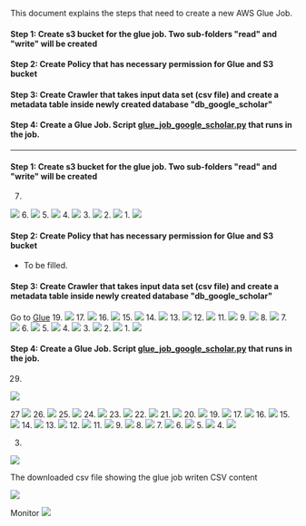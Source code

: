 This document explains the steps that need to create a new AWS Glue Job.

#### Step 1: Create s3 bucket for the glue job. Two sub-folders "read" and "write" will be created
#### Step 2: Create Policy that has necessary permission for Glue and S3 bucket
#### Step 3: Create Crawler that takes input data set (csv file) and create a metadata table inside newly created database "db_google_scholar"
#### Step 4: Create a Glue Job. Script [glue_job_google_scholar.py](./glue_job_google_scholar.py) that runs in the job.

------------------------------------------------------------------------------------

#### Step 1: Create s3 bucket for the glue job. Two sub-folders "read" and "write" will be created

7.
![](./s3_glue_images/s3_7.png)
6.
![](./s3_glue_images/s3_6.png)
5.
![](./s3_glue_images/s3_5.png)
4.
![](./s3_glue_images/s3_4.png)
3.
![](./s3_glue_images/s3_3.png)
2.
![](./s3_glue_images/s3_2.png)
1.
![](./s3_glue_images/s3_1.png)

#### Step 2: Create Policy that has necessary permission for Glue and S3 bucket

- To be filled.

#### Step 3: Create Crawler that takes input data set (csv file) and create a metadata table inside newly created database "db_google_scholar" 

Go to [Glue](https://us-east-2.console.aws.amazon.com/glue/home?region=us-east-2#)
19.
![](./glue_crawler_images/glue_crawler_19.png)
17.
![](./glue_crawler_images/glue_crawler_17.png)
16.
![](./glue_crawler_images/glue_crawler_16.png)
15.
![](./glue_crawler_images/glue_crawler_15.png)
14.
![](./glue_crawler_images/glue_crawler_14.png)
13.
![](./glue_crawler_images/glue_crawler_13.png)
12.
![](./glue_crawler_images/glue_crawler_12.png)
11.
![](./glue_crawler_images/glue_crawler_11.png)
9.
![](./glue_crawler_images/glue_crawler_9.png)
8.
![](./glue_crawler_images/glue_crawler_8.png)
7.
![](./glue_crawler_images/glue_crawler_7.png)
6.
![](./glue_crawler_images/glue_crawler_6.png)
5.
![](./glue_crawler_images/glue_crawler_5.png)
4.
![](./glue_crawler_images/glue_crawler_4.png)
3.
![](./glue_crawler_images/glue_crawler_3.png)
2.
![](./glue_crawler_images/glue_crawler_2.png)
1.
![](./glue_crawler_images/glue_crawler_1.png)

#### Step 4: Create a Glue Job. Script [glue_job_google_scholar.py](./glue_job_google_scholar.py) that runs in the job. 
29.
![](./glue_job_create/glue_job_create_29.png)

27
![](./glue_job_create/glue_job_create_27.png)
26. 
![](./glue_job_create/glue_job_create_26.png)
25. 
![](./glue_job_create/glue_job_create_25.png)
24. 
![](./glue_job_create/glue_job_create_24.png)
23. 
![](./glue_job_create/glue_job_create_23.png)
22. 
![](./glue_job_create/glue_job_create_22.png)
21. 
![](./glue_job_create/glue_job_create_21.png)
20. 
![](./glue_job_create/glue_job_create_20.png)
19. 
![](./glue_job_create/glue_job_create_19.png)
17. 
![](./glue_job_create/glue_job_create_17.png)
16.
![](./glue_job_create/glue_job_create_16.png)
15.
![](./glue_job_create/glue_job_create_15.png)
14.
![](./glue_job_create/glue_job_create_14.png)
13.
![](./glue_job_create/glue_job_create_13.png)
12. 
![](./glue_job_create/glue_job_create_12.png)
11. 
![](./glue_job_create/glue_job_create_11.png)
9.
![](./glue_job_create/glue_job_create_9.png)
8.
![](./glue_job_create/glue_job_create_8.png)
7.
![](./glue_job_create/glue_job_create_7.png)
6.
![](./glue_job_create/glue_job_create_6.png)
5. 
![](./glue_job_create/glue_job_create_5.png)
4.
![](./glue_job_create/glue_job_create_4.png)

3.
![](./glue_job_create/glue_job_create_3.png)

The downloaded csv file showing the glue job writen CSV content

![](./glue_job_create/glue_job_create_2.png)

Monitor
![](./glue_job_create/glue_job_create_1.png)